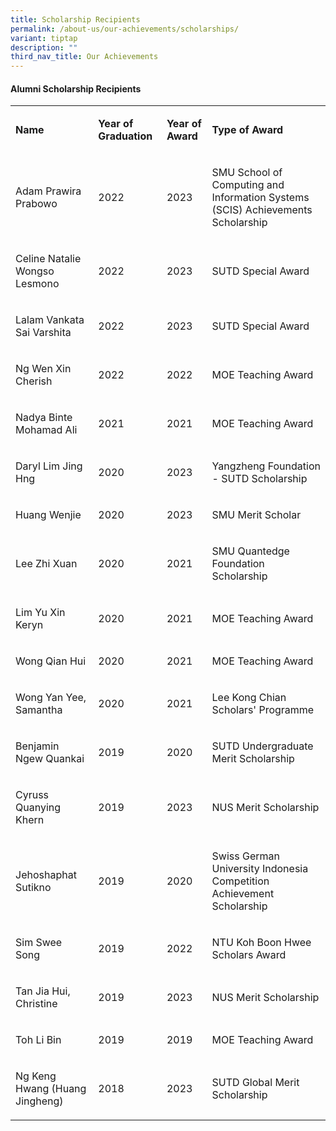 ```yaml
---
title: Scholarship Recipients
permalink: /about-us/our-achievements/scholarships/
variant: tiptap
description: ""
third_nav_title: Our Achievements
---
```

<h4><strong>Alumni Scholarship Recipients</strong></h4><table><tbody><tr><td rowspan="1" colspan="1"><p><strong>Name</strong></p></td><td rowspan="1" colspan="1"><p><strong>Year of Graduation</strong></p></td><td rowspan="1" colspan="1"><p><strong>Year of Award</strong></p></td><td rowspan="1" colspan="1"><p><strong>Type of Award</strong></p></td></tr><tr><td rowspan="1" colspan="1"><p>Adam Prawira Prabowo</p></td><td rowspan="1" colspan="1"><p>2022</p></td><td rowspan="1" colspan="1"><p>2023</p></td><td rowspan="1" colspan="1"><p>SMU School of Computing and Information Systems (SCIS) Achievements Scholarship</p></td></tr><tr><td rowspan="1" colspan="1"><p>Celine Natalie Wongso Lesmono</p></td><td rowspan="1" colspan="1"><p>2022</p></td><td rowspan="1" colspan="1"><p>2023</p></td><td rowspan="1" colspan="1"><p>SUTD Special Award</p></td></tr><tr><td rowspan="1" colspan="1"><p>Lalam Vankata Sai Varshita</p></td><td rowspan="1" colspan="1"><p>2022</p></td><td rowspan="1" colspan="1"><p>2023</p></td><td rowspan="1" colspan="1"><p>SUTD Special Award</p></td></tr><tr><td rowspan="1" colspan="1"><p>Ng Wen Xin Cherish&nbsp;</p></td><td rowspan="1" colspan="1"><p>2022</p></td><td rowspan="1" colspan="1"><p>2022</p></td><td rowspan="1" colspan="1"><p>MOE Teaching Award</p></td></tr><tr><td rowspan="1" colspan="1"><p>Nadya Binte Mohamad Ali</p></td><td rowspan="1" colspan="1"><p>2021</p></td><td rowspan="1" colspan="1"><p>2021</p></td><td rowspan="1" colspan="1"><p>MOE Teaching Award</p></td></tr><tr><td rowspan="1" colspan="1"><p>Daryl Lim Jing Hng</p></td><td rowspan="1" colspan="1"><p>2020</p></td><td rowspan="1" colspan="1"><p>2023</p></td><td rowspan="1" colspan="1"><p>Yangzheng Foundation - SUTD Scholarship</p></td></tr><tr><td rowspan="1" colspan="1"><p>Huang Wenjie</p></td><td rowspan="1" colspan="1"><p>2020</p></td><td rowspan="1" colspan="1"><p>2023</p></td><td rowspan="1" colspan="1"><p>SMU Merit Scholar</p></td></tr><tr><td rowspan="1" colspan="1"><p>Lee Zhi Xuan</p></td><td rowspan="1" colspan="1"><p>2020</p></td><td rowspan="1" colspan="1"><p>2021</p></td><td rowspan="1" colspan="1"><p>SMU Quantedge Foundation Scholarship</p></td></tr><tr><td rowspan="1" colspan="1"><p>Lim Yu Xin Keryn</p></td><td rowspan="1" colspan="1"><p>2020</p></td><td rowspan="1" colspan="1"><p>2021</p></td><td rowspan="1" colspan="1"><p>MOE Teaching Award</p></td></tr><tr><td rowspan="1" colspan="1"><p>Wong Qian Hui</p></td><td rowspan="1" colspan="1"><p>2020</p></td><td rowspan="1" colspan="1"><p>2021</p></td><td rowspan="1" colspan="1"><p>MOE Teaching Award</p></td></tr><tr><td rowspan="1" colspan="1"><p>Wong Yan Yee, Samantha</p></td><td rowspan="1" colspan="1"><p>2020</p></td><td rowspan="1" colspan="1"><p>2021</p></td><td rowspan="1" colspan="1"><p>Lee Kong Chian Scholars' Programme</p></td></tr><tr><td rowspan="1" colspan="1"><p>Benjamin Ngew Quankai</p></td><td rowspan="1" colspan="1"><p>2019</p></td><td rowspan="1" colspan="1"><p>2020</p></td><td rowspan="1" colspan="1"><p>SUTD Undergraduate Merit Scholarship</p></td></tr><tr><td rowspan="1" colspan="1"><p>Cyruss Quanying Khern</p></td><td rowspan="1" colspan="1"><p>2019</p></td><td rowspan="1" colspan="1"><p>2023</p></td><td rowspan="1" colspan="1"><p>NUS Merit Scholarship</p></td></tr><tr><td rowspan="1" colspan="1"><p>Jehoshaphat Sutikno</p></td><td rowspan="1" colspan="1"><p>2019</p></td><td rowspan="1" colspan="1"><p>2020</p></td><td rowspan="1" colspan="1"><p>Swiss German University Indonesia Competition Achievement Scholarship</p></td></tr><tr><td rowspan="1" colspan="1"><p>Sim Swee Song</p></td><td rowspan="1" colspan="1"><p>2019</p></td><td rowspan="1" colspan="1"><p>2022</p></td><td rowspan="1" colspan="1"><p>NTU Koh Boon Hwee Scholars Award</p></td></tr><tr><td rowspan="1" colspan="1"><p>Tan Jia Hui, Christine</p></td><td rowspan="1" colspan="1"><p>2019</p></td><td rowspan="1" colspan="1"><p>2023</p></td><td rowspan="1" colspan="1"><p>NUS Merit Scholarship</p></td></tr><tr><td rowspan="1" colspan="1"><p>Toh Li Bin</p></td><td rowspan="1" colspan="1"><p>2019</p></td><td rowspan="1" colspan="1"><p>2019</p></td><td rowspan="1" colspan="1"><p>MOE Teaching Award</p></td></tr><tr><td rowspan="1" colspan="1"><p>Ng Keng Hwang (Huang Jingheng)</p></td><td rowspan="1" colspan="1"><p>2018</p></td><td rowspan="1" colspan="1"><p>2023</p></td><td rowspan="1" colspan="1"><p>SUTD Global Merit Scholarship</p></td></tr></tbody></table><p></p>